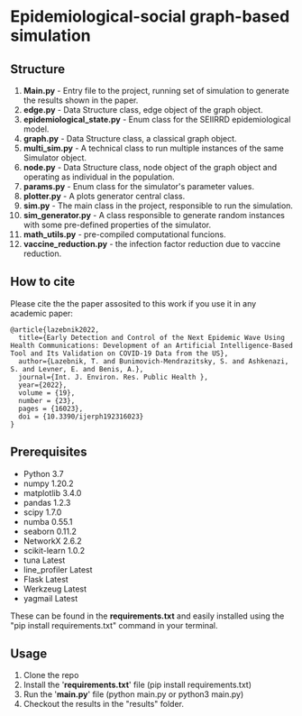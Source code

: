 # Epidemiological-social graph-based simulation


## Structure
1. **Main.py** - Entry file to the project, running set of simulation to generate the results shown in the paper.
2. **edge.py** - Data Structure class, edge object of the graph object. 
3. **epidemiological_state.py** - Enum class for the SEIIRRD epidemiological model.
4. **graph.py** - Data Structure class, a classical graph object.
5. **multi_sim.py** - A technical class to run multiple instances of the same Simulator object.
6. **node.py** - Data Structure class, node object of the graph object and operating as individual in the population.
7. **params.py** - Enum class for the simulator's parameter values.
8. **plotter.py** - A plots generator central class.
9. **sim.py** - The main class in the project, responsible to run the simulation.
10. **sim_generator.py** - A class responsible to generate random instances with some pre-defined properties of the simulator.
11. **math_utils.py** - pre-compiled computational funcions.
12. **vaccine_reduction.py** - the infection factor reduction due to vaccine reduction. 

## How to cite
Please cite the the paper assosited to this work if you use it in any academic paper:
```
@article{lazebnik2022,
  title={Early Detection and Control of the Next Epidemic Wave Using Health Communications: Development of an Artificial Intelligence-Based Tool and Its Validation on COVID-19 Data from the US},
  author={Lazebnik, T. and Bunimovich-Mendrazitsky, S. and Ashkenazi, S. and Levner, E. and Benis, A.},
  journal={Int. J. Environ. Res. Public Health },
  year={2022},
  volume = {19},
  number = {23},
  pages = {16023},
  doi = {10.3390/ijerph192316023}
}
```

## Prerequisites
- Python          3.7
- numpy           1.20.2
- matplotlib      3.4.0
- pandas          1.2.3
- scipy           1.7.0
- numba           0.55.1
- seaborn         0.11.2
- NetworkX        2.6.2
- scikit-learn    1.0.2
- tuna            Latest
- line_profiler   Latest
- Flask           Latest
- Werkzeug        Latest
- yagmail         Latest

These can be found in the **requirements.txt** and easily installed using the "pip install requirements.txt" command in your terminal. 

## Usage 

1. Clone the repo
2. Install the '**requirements.txt**' file (pip install requirements.txt)
3. Run the '**main.py**' file (python main.py or python3 main.py)
4. Checkout the results in the "results" folder.
